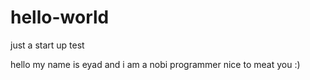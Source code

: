 # hello-world
just a start up test

hello my name is eyad and i am a nobi programmer 
nice to meat you :)
